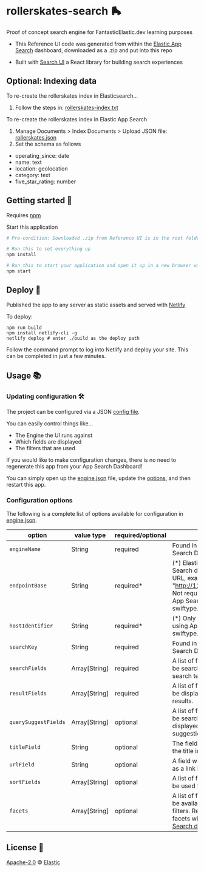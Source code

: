 # rollerskates-search 🛼

Proof of concept search engine for FantasticElastic.dev learning purposes

- This Reference UI code was generated from within the [Elastic App Search](https://www.elastic.co/products/app-search) dashboard, downloaded as a .zip and put into this repo

- Built with [Search UI](https://github.com/elastic/search-ui) a React library for building search experiences

## Optional: Indexing data

To re-create the rollerskates index in Elasticsearch...

1. Follow the steps in: [rollerskates-index.txt](rollerskates-index.txt)

To re-create the rollerskates index in Elastic App Search

1. Manage Documents > Index Documents > Upload JSON file: [rollerskates.json](rollerskates.json)
2. Set the schema as follows

- operating_since: date
- name: text
- location: geolocation
- category: text
- five_star_rating: number

## Getting started 🐣

Requires [npm](https://www.npmjs.com/)

Start this application

```bash
# Pre-condition: Downloaded .zip from Reference UI is in the root folder of repo

# Run this to set everything up
npm install

# Run this to start your application and open it up in a new browser window
npm start
```

## Deploy 🚀

Published the app to any server as static assets and served with [Netlify](https://www.netlify.com/)

To deploy:

```
npm run build
npm install netlify-cli -g
netlify deploy # enter ./build as the deploy path
```

Follow the command prompt to log into Netlify and deploy your site. This can be completed in just a few minutes.

## Usage 📚

### Updating configuration 🛠

The project can be configured via a JSON [config file](src/config/engine.json).

You can easily control things like...

- The Engine the UI runs against
- Which fields are displayed
- The filters that are used

If you would like to make configuration changes, there is no need to regenerate
this app from your App Search Dashboard!

You can simply open up the
[engine.json](src/config/engine.json) file, update the [options](#config),
and then restart this app.

### Configuration options <a id="config"></a>

The following is a complete list of options available for configuration in [engine.json](src/config/engine.json).

| option               | value type    | required/optional | source                                                                                                                                                                                          |
| -------------------- | ------------- | ----------------- | ----------------------------------------------------------------------------------------------------------------------------------------------------------------------------------------------- |
| `engineName`         | String        | required          | Found in your App Search Dashboard.                                                                                                                                                             |
| `endpointBase`       | String        | required\*        | (\*) Elastic Enterprise Search deployment URL, example: "http://127.0.0.1:3002". Not required if using App Search on swiftype.com.                                                              |
| `hostIdentifier`     | String        | required\*        | (\*) Only required if using App Search on swiftype.com.                                                                                                                                         |
| `searchKey`          | String        | required          | Found in your App Search Dashboard.                                                                                                                                                             |
| `searchFields`       | Array[String] | required          | A list of fields that will be searched with your search term.                                                                                                                                   |
| `resultFields`       | Array[String] | required          | A list of fields that will be displayed within your results.                                                                                                                                    |
| `querySuggestFields` | Array[String] | optional          | A list of fields that will be searched and displayed as query suggestions.                                                                                                                      |
| `titleField`         | String        | optional          | The field to display as the title in results.                                                                                                                                                   |
| `urlField`           | String        | optional          | A field with a url to use as a link in results.                                                                                                                                                 |
| `sortFields`         | Array[String] | optional          | A list of fields that will be used for sort options.                                                                                                                                            |
| `facets`             | Array[String] | optional          | A list of fields that will be available as "facet" filters. Read more about facets within the [App Search documentation](https://www.elastic.co/guide/en/app-search/current/facets-guide.html). |

## License 📗

[Apache-2.0](https://github.com/elastic/app-search-reference-ui-react/blob/master/LICENSE.md) © [Elastic](https://github.com/elastic)
